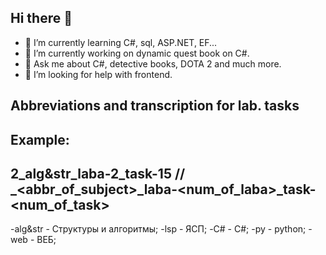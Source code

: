 ## Hi there 👋
- 🌱 I’m currently learning C#, sql, ASP.NET, EF...
- 🔭 I’m currently working on dynamic quest book on C#.
- 💬 Ask me about C#, detective books, DOTA 2 and much more.
- 🤔 I’m looking for help with frontend.
  
## Abbreviations and transcription for lab. tasks
## Example:
## 2_alg&str_laba-2_task-15 // <course>_<abbr_of_subject>_laba-<num_of_laba>_task-<num_of_task>
-alg&str - Структуры и алгоритмы;
-lsp - ЯСП;
-C# - C#;
-py - python;
-web - ВЕБ;
<!--
**retality-education/retality-education** is a ✨ _special_ ✨ repository because its `README.md` (this file) appears on your GitHub profile.

Here are some ideas to get you started:

- 🔭 I’m currently working on ...

- 👯 I’m looking to collaborate on ...
- 🤔 I’m looking for help with ...

- 📫 How to reach me: ...
- 😄 Pronouns: ...
- ⚡ Fun fact: ...
-->
